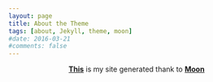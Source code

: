 ```yaml
---
layout: page
title: About the Theme
tags: [about, Jekyll, theme, moon]
#date: 2016-03-21
#comments: false
---
```

    
<center><a href="dlkphuong.github.io"><b>This</b></a> is my site generated thank to <a href="http://taylantatli.github.io/Moon"><b>Moon</b></a></center>
